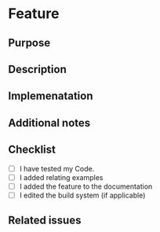 # Feature
## Purpose
<!-- Describe why the feature is needed. -->

## Description
<!-- Describe the feature. What functionality does it add? -->

## Implemenatation
<!-- Describe how the feature works. -->

## Additional notes 
<!-- Optional: Describe everything else important to know p.ex. ToDos, Screenshots, technical limitations, etc. -->

## Checklist
- [ ] I have tested my Code.
- [ ] I added relating examples
- [ ] I added the feature to the documentation
- [ ] I edited the build system (if applicable)

## Related issues
<!-- Link issues related to the feature -->
